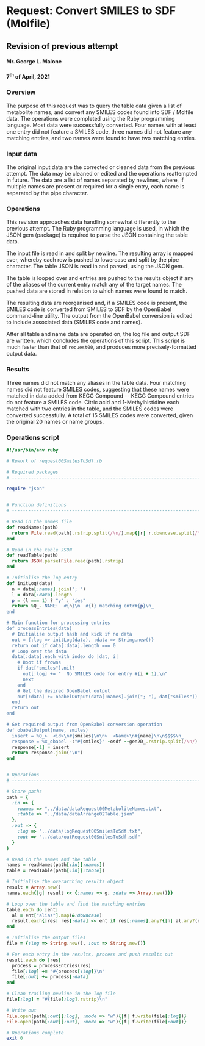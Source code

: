 # Request:  Convert SMILES to SDF (Molfile)
## Revision of previous attempt
#### Mr. George L. Malone
#### 7<sup>th</sup> of April, 2021


### Overview

The purpose of this request was to query the table data given a list of
metabolite names, and convert any SMILES codes found into SDF / Molfile data.
The operations were completed using the Ruby programming language.  Most data
were successfully converted.  Four names with at least one entry did not
feature a SMILES code, three names did not feature any matching entries, and
two names were found to have two matching entries.


### Input data

The original input data are the corrected or cleaned data from the previous
attempt.  The data may be cleaned or edited and the operations reattempted in
future.  The data are a list of names separated by newlines, where, if multiple
names are present or required for a single entry, each name is separated by the
pipe character.


### Operations

This revision approaches data handling somewhat differently to the previous
attempt.  The Ruby programming language is used, in which the JSON gem
(package) is required to parse the JSON containing the table data.

The input file is read in and split by newline.  The resulting array is mapped
over, whereby each row is pushed to lowercase and split by the pipe character.
The table JSON is read in and parsed, using the JSON gem.

The table is looped over and entries are pushed to the results object if any of
the aliases of the current entry match any of the target names.  The pushed
data are stored in relation to which names were found to match.

The resulting data are reorganised and, if a SMILES code is present, the SMILES
code is converted from SMILES to SDF by the OpenBabel command-line utility.
The output from the OpenBabel conversion is edited to include associated data
(SMILES code and names).

After all table and name data are operated on, the log file and output SDF are
written, which concludes the operations of this script.  This script is much
faster than that of `request00`, and produces more precisely-formatted output
data.


### Results

Three names did not match any aliases in the table data.  Four matching names
did not feature SMILES codes, suggesting that these names were matched in data
added from KEGG Compound -- KEGG Compound entries do not feature a SMILES code.
Citric acid and 1-Methylhistidine each matched with two entries in the table,
and the SMILES codes were converted successfully.  A total of 15 SMILES codes
were converted, given the original 20 names or name groups.


### Operations script

```ruby
#!/usr/bin/env ruby

# Rework of request00SmilesToSdf.rb

# Required packages
# -----------------------------------------------------------------------------

require "json"


# Function definitions
# -----------------------------------------------------------------------------

# Read in the names file
def readNames(path)
  return File.read(path).rstrip.split(/\n/).map{|r| r.downcase.split(/\|/)}
end

# Read in the table JSON
def readTable(path)
  return JSON.parse(File.read(path).rstrip)
end

# Initialise the log entry
def initLog(data)
  n = data[:names].join("; ")
  l = data[:data].length
  p = (l === 1) ? "y" : "ies"
  return %Q_- NAME:  #{n}\n  #{l} matching entr#{p}\n_
end

# Main function for processing entries
def processEntries(data)
  # Initialise output hash and kick if no data
  out = {:log => initLog(data), :data => String.new()}
  return out if data[:data].length === 0
  # Loop over the data
  data[:data].each_with_index do |dat, i|
    # Boot if frowns
    if dat["smiles"].nil?
      out[:log] += "  No SMILES code for entry #{i + 1}.\n"
      next
    end
    # Get the desired OpenBabel output
    out[:data] += obabelOutput(data[:names].join("; "), dat["smiles"])
  end
  return out
end

# Get required output from OpenBabel conversion operation
def obabelOutput(name, smiles)
  insert = %Q_>  <id>\n#{smiles}\n\n>  <Name>\n#{name}\n\n$$$$\n_
  response = %x_obabel -:"#{smiles}" -osdf --gen2D_.rstrip.split(/\n/)
  response[-1] = insert
  return response.join("\n")
end


# Operations
# -----------------------------------------------------------------------------

# Store paths
path = {
  :in => {
    :names => "../data/dataRequest00MetaboliteNames.txt",
    :table => "../data/dataArrange02Table.json"
  },
  :out => {
    :log => "../data/logRequest00SmilesToSdf.txt",
    :out => "../data/outRequest00SmilesToSdf.sdf"
  }
}

# Read in the names and the table
names = readNames(path[:in][:names])
table = readTable(path[:in][:table])

# Initialise the overarching results object
result = Array.new()
names.each{|g| result << {:names => g, :data => Array.new()}}

# Loop over the table and find the matching entries
table.each do |ent|
  al = ent["alias"].map(&:downcase)
  result.each{|res| res[:data] << ent if res[:names].any?{|n| al.any?(n)}}
end

# Initialise the output files
file = {:log => String.new(), :out => String.new()}

# For each entry in the results, process and push results out
result.each do |res|
  process = processEntries(res)
  file[:log] += "#{process[:log]}\n"
  file[:out] += process[:data]
end

# Clean trailing newline in the log file
file[:log] = "#{file[:log].rstrip}\n"

# Write out
File.open(path[:out][:log], :mode => "w"){|f| f.write(file[:log])}
File.open(path[:out][:out], :mode => "w"){|f| f.write(file[:out])}

# Operations complete
exit 0
```
